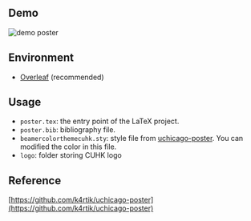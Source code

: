 
## Demo
![demo poster]("Poster_Template_for_CUHK.pdf")

## Environment
* [Overleaf](https://www.overleaf.com/project) (recommended)

## Usage
* ``poster.tex``: the entry point of the LaTeX project. 
* ``poster.bib``: bibliography file.
* ``beamercolorthemecuhk.sty``: style file from [uchicago-poster](https://github.com/k4rtik/uchicago-poster). You can modified the color in this file.
* ``logo``: folder storing CUHK logo

## Reference 
[https://github.com/k4rtik/uchicago-poster](https://github.com/k4rtik/uchicago-poster)
